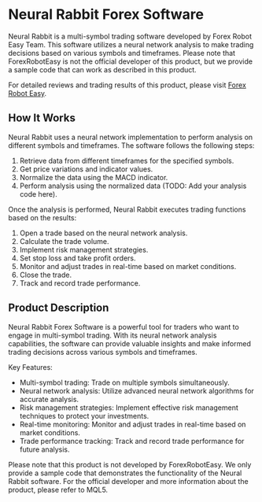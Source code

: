 # Neural Rabbit Forex Software

Neural Rabbit is a multi-symbol trading software developed by Forex Robot Easy Team. This software utilizes a neural network analysis to make trading decisions based on various symbols and timeframes. Please note that ForexRobotEasy is not the official developer of this product, but we provide a sample code that can work as described in this product.

For detailed reviews and trading results of this product, please visit [Forex Robot Easy](https://forexroboteasy.com/forex-robot-review/neural-rabbit-forex-software-review-multi-symbol-trading-on-sale/).

## How It Works

Neural Rabbit uses a neural network implementation to perform analysis on different symbols and timeframes. The software follows the following steps:

1. Retrieve data from different timeframes for the specified symbols.
2. Get price variations and indicator values.
3. Normalize the data using the MACD indicator.
4. Perform analysis using the normalized data (TODO: Add your analysis code here).

Once the analysis is performed, Neural Rabbit executes trading functions based on the results:

1. Open a trade based on the neural network analysis.
2. Calculate the trade volume.
3. Implement risk management strategies.
4. Set stop loss and take profit orders.
5. Monitor and adjust trades in real-time based on market conditions.
6. Close the trade.
7. Track and record trade performance.

## Product Description

Neural Rabbit Forex Software is a powerful tool for traders who want to engage in multi-symbol trading. With its neural network analysis capabilities, the software can provide valuable insights and make informed trading decisions across various symbols and timeframes.

Key Features:
- Multi-symbol trading: Trade on multiple symbols simultaneously.
- Neural network analysis: Utilize advanced neural network algorithms for accurate analysis.
- Risk management strategies: Implement effective risk management techniques to protect your investments.
- Real-time monitoring: Monitor and adjust trades in real-time based on market conditions.
- Trade performance tracking: Track and record trade performance for future analysis.

Please note that this product is not developed by ForexRobotEasy. We only provide a sample code that demonstrates the functionality of the Neural Rabbit software. For the official developer and more information about the product, please refer to MQL5.
